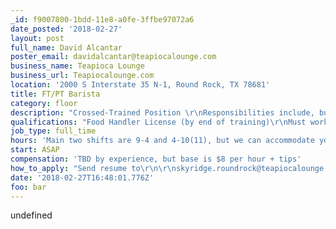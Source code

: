 ```yaml
---
_id: f9007800-1bdd-11e8-a0fe-3ffbe97072a6
date_posted: '2018-02-27'
layout: post
full_name: David Alcantar
poster_email: davidalcantar@teapiocalounge.com
business_name: Teapioca Lounge
business_url: Teapiocalounge.com
location: '2000 S Interstate 35 N-1, Round Rock, TX 78681'
title: FT/PT Barista
category: floor
description: "Crossed-Trained Position \r\nResponsibilities include, but are not limited to:\r\n-Drink Preparation\r\n-Register Operation\r\n-BOH prep\r\n-General janitorial work"
qualifications: "Food Handler License (by end of training)\r\nMust work weekends"
job_type: full_time
hours: 'Main two shifts are 9-4 and 4-10(11), but we can accommodate you if needed'
start: ASAP
compensation: 'TBD by experience, but base is $8 per hour + tips'
how_to_apply: "Send resume to\r\n\r\nskyridge.roundrock@teapiocalounge.com \r\n\r\nYou can visit our website for more information"
date: '2018-02-27T16:48:01.776Z'
foo: bar
---
```

undefined
